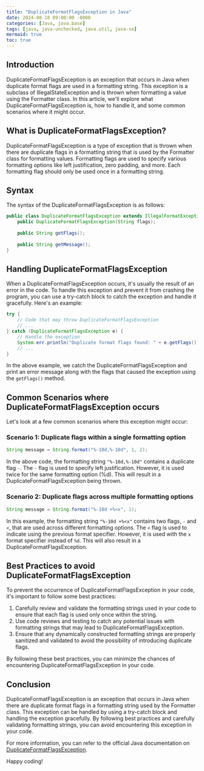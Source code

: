 ```yaml
---
title: "DuplicateFormatFlagsException in Java"
date: 2024-08-18 09:00:00 -0000
categories: [Java, java.base]
tags: [java, java-unchecked, java.util, java-se]
mermaid: true
toc: true
---
```



## Introduction
DuplicateFormatFlagsException is an exception that occurs in Java when duplicate format flags are used in a formatting string. This exception is a subclass of IllegalStateException and is thrown when formatting a value using the Formatter class. In this article, we'll explore what DuplicateFormatFlagsException is, how to handle it, and some common scenarios where it might occur.

## What is DuplicateFormatFlagsException?
DuplicateFormatFlagsException is a type of exception that is thrown when there are duplicate flags in a formatting string that is used by the Formatter class for formatting values. Formatting flags are used to specify various formatting options like left justification, zero padding, and more. Each formatting flag should only be used once in a formatting string.

## Syntax
The syntax of the DuplicateFormatFlagsException is as follows:

```java
public class DuplicateFormatFlagsException extends IllegalFormatException {
    public DuplicateFormatFlagsException(String flags);
    
    public String getFlags();
    
    public String getMessage();
}
```

## Handling DuplicateFormatFlagsException
When a DuplicateFormatFlagsException occurs, it's usually the result of an error in the code. To handle this exception and prevent it from crashing the program, you can use a try-catch block to catch the exception and handle it gracefully. Here's an example:

```java
try {
    // Code that may throw DuplicateFormatFlagsException
    // ...
} catch (DuplicateFormatFlagsException e) {
    // Handle the exception
    System.err.println("Duplicate format flags found: " + e.getFlags());
    // ...
}
```

In the above example, we catch the DuplicateFormatFlagsException and print an error message along with the flags that caused the exception using the `getFlags()` method.

## Common Scenarios where DuplicateFormatFlagsException occurs
Let's look at a few common scenarios where this exception might occur:

### Scenario 1: Duplicate flags within a single formatting option
```java
String message = String.format("%-10d,%-10d", 1, 2);
```

In the above code, the formatting string `"%-10d,%-10d"` contains a duplicate flag `-`. The `-` flag is used to specify left justification. However, it is used twice for the same formatting option (%d). This will result in a DuplicateFormatFlagsException being thrown.

### Scenario 2: Duplicate flags across multiple formatting options
```java
String message = String.format("%-10d +%<x", 1);
```

In this example, the formatting string `"%-10d +%<x"` contains two flags, `-` and `<`, that are used across different formatting options. The `<` flag is used to indicate using the previous format specifier. However, it is used with the `x` format specifier instead of `%d`. This will also result in a DuplicateFormatFlagsException.

## Best Practices to avoid DuplicateFormatFlagsException
To prevent the occurrence of DuplicateFormatFlagsException in your code, it's important to follow some best practices:

1. Carefully review and validate the formatting strings used in your code to ensure that each flag is used only once within the string.
2. Use code reviews and testing to catch any potential issues with formatting strings that may lead to DuplicateFormatFlagsException.
3. Ensure that any dynamically constructed formatting strings are properly sanitized and validated to avoid the possibility of introducing duplicate flags.

By following these best practices, you can minimize the chances of encountering DuplicateFormatFlagsException in your code.

## Conclusion
DuplicateFormatFlagsException is an exception that occurs in Java when there are duplicate format flags in a formatting string used by the Formatter class. This exception can be handled by using a try-catch block and handling the exception gracefully. By following best practices and carefully validating formatting strings, you can avoid encountering this exception in your code.

For more information, you can refer to the official Java documentation on [DuplicateFormatFlagsException](https://docs.oracle.com/en/java/javase/11/docs/api/java.base/java/util/DuplicateFormatFlagsException.html).

Happy coding!